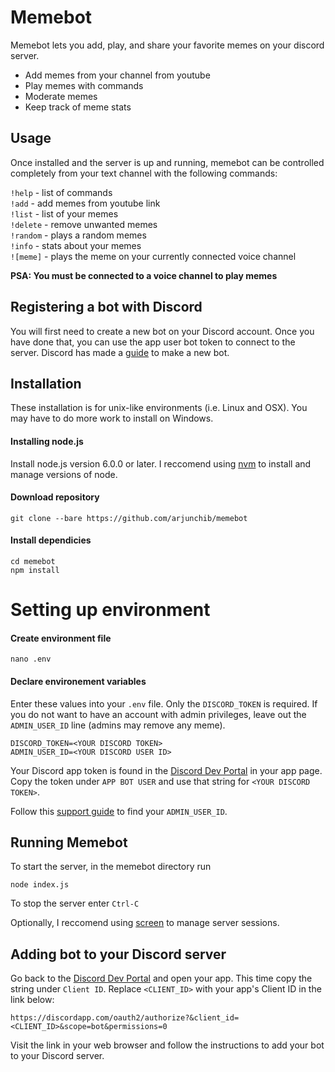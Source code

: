 # Memebot

Memebot lets you add, play, and share your favorite memes on your discord server.

* Add memes from your channel from youtube
* Play memes with commands
* Moderate memes
* Keep track of meme stats

## Usage
Once installed and the server is up and running, memebot can be controlled completely from your text channel with the following commands:

`!help` - list of commands  
`!add` - add memes from youtube link  
`!list` - list of your memes  
`!delete` - remove unwanted memes  
`!random` - plays a random memes  
`!info` - stats about your memes  
`![meme]` - plays the meme on your currently connected voice channel

**PSA: You must be connected to a voice channel to play memes**

## Registering a bot with Discord

You will first need to create a new bot on your Discord account. Once you have done that, you can use the app user bot token to connect to the server. Discord has made a  [guide](https://discordapp.com/developers/docs/intro "discordapp.com") to make a new bot.

## Installation

These installation is for unix-like environments (i.e. Linux and OSX). You may have to do more work to install on Windows.

#### Installing node.js
Install node.js version 6.0.0 or later. I reccomend using [nvm](https://github.com/creationix/nvm) to install and manage versions of node.

#### Download repository
```
git clone --bare https://github.com/arjunchib/memebot
```

#### Install dependicies
```
cd memebot
npm install
```

# Setting up environment

#### Create environment file
```
nano .env
```

#### Declare environement variables
Enter these values into your `.env` file. Only the `DISCORD_TOKEN` is required. If you do not want to have an account with admin privileges, leave out the `ADMIN_USER_ID` line (admins may remove any meme).
```
DISCORD_TOKEN=<YOUR DISCORD TOKEN>
ADMIN_USER_ID=<YOUR DISCORD USER ID>
```

Your Discord app token is found in the [Discord Dev Portal](https://discordapp.com/developers/applications/me) in your app page. Copy the token under `APP BOT USER` and use that string for `<YOUR DISCORD TOKEN>`.

Follow this [support guide](https://support.discordapp.com/hc/en-us/articles/206346498-Where-can-I-find-my-User-Server-Message-ID-) to find your `ADMIN_USER_ID`.

## Running Memebot

To start the server, in the memebot directory run
```
node index.js
```

To stop the server enter `Ctrl-C`


Optionally, I reccomend using [screen](https://www.linode.com/docs/networking/ssh/using-gnu-screen-to-manage-persistent-terminal-sessions) to manage server sessions.

## Adding bot to your Discord server

Go back to the [Discord Dev Portal](https://discordapp.com/developers/applications/me) and open your app. This time copy the string under `Client ID`. Replace `<CLIENT_ID>` with your app's Client ID in the link below:

```
https://discordapp.com/oauth2/authorize?&client_id=<CLIENT_ID>&scope=bot&permissions=0
```

Visit the link in your web browser and follow the instructions to add your bot to your Discord server.

